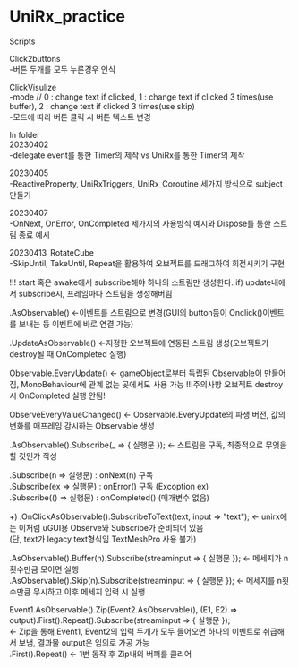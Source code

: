 # UniRx_practice
 
 Scripts
 
 Click2buttons  
 -버튼 두개를 모두 누른경우 인식
 
 ClickVisulize  
 -mode // 0 : change text if clicked, 1 : change text if clicked 3 times(use buffer), 2 : change text if clicked 3 times(use skip)  
 -모드에 따라 버튼 클릭 시 버튼 텍스트 변경
 
 In folder  
 20230402  
 -delegate event를 통한 Timer의 제작 vs UniRx를 통한 Timer의 제작
 
 20230405  
 -ReactiveProperty, UniRxTriggers, UniRx_Coroutine 세가지 방식으로 subject 만들기
 
 20230407  
 -OnNext, OnError, OnCompleted 세가지의 사용방식 예시와 Dispose를 통한 스트림 종료 예시
 
 20230413_RotateCube  
 -SkipUntil, TakeUntil, Repeat을 활용하여 오브젝트를 드래그하여 회전시키기 구현
 
   
   
   
   
 !!! start 혹은 awake에서 subscribe해야 하나의 스트림만 생성한다. if) update내에서 subscribe시, 프레임마다 스트림을 생성해버림
 
.AsObservable()  <-이벤트를 스트림으로 변경(GUI의 button등이 Onclick()이벤트를 보내는 등 이벤트에 바로 연결 가능)

.UpdateAsObservable()  <-지정한 오브젝트에 연동된 스트림 생성(오브젝트가 destroy될 때 OnCompleted 실행)

Observable.EveryUpdate()  <- gameObject로부터 독립된 Observable이 만들어짐, MonoBehaviour에 관계 없는 곳에서도 사용 가능 !!!주의사항 오브젝트 destroy 시 OnCompleted 실행 안됨!

ObserveEveryValueChanged()  <- Observable.EveryUpdate의 파생 버전, 값의 변화를 매프레임 감시하는 Observable 생성

.AsObservable().Subscribe(_ => { 실행문 });  <- 스트림을 구독, 최종적으로 무엇을 할 것인가 작성

.Subscribe(n => 실행문) : onNext(n) 구독   
.Subscribe(ex => 실행문) : onError() 구독 (Excoption ex)   
.Subscribe(() => 실행문) : onCompleted()  (매개변수 없음)   

+) .OnClickAsObservable().SubscribeToText(text, input => "text");   <-  unirx에는 이처럼 uGUI용 Observe와 Subscribe가 준비되어 있음   
                                                                        (단, text가 legacy text형식임 TextMeshPro 사용 불가)

.AsObservable().Buffer(n).Subscribe(streaminput => { 실행문 });  <- 메세지가 n횟수만큼 모이면 실행   
.AsObservable().Skip(n).Subscribe(streaminput => { 실행문 });  <- 메세지를 n횟수만큼 무시하고 이후 메세지 입력 시 실행

Event1.AsObservable().Zip(Event2.AsObservable(), (E1, E2) => output).First().Repeat().Subscribe(streaminput => { 실행문 });   
<- Zip을 통해 Event1, Event2의 입력 두개가 모두 들어오면 하나의 이벤트로 취급해서 보냄, 결과물 output은 임의로 가공 가능   
.First().Repeat() <- 1번 동작 후 Zip내의 버퍼를 클리어   

